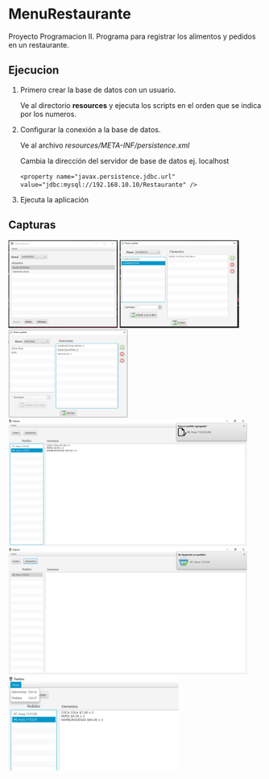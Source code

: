 # MenuRestaurante
Proyecto Programacion II.
Programa para registrar los alimentos y pedidos en un restaurante.


## Ejecucion

1. Primero crear la base de datos con un usuario.

	Ve al directorio **resources** y ejecuta los scripts en el orden que se indica por los numeros.
	
1. Configurar la conexi&oacute;n a la base de datos.

	Ve al archivo *resources/META-INF/persistence.xml* 
	
	Cambia la direcci&oacute;n del servidor de base de datos ej. localhost
	
	```
	<property name="javax.persistence.jdbc.url" value="jdbc:mysql://192.168.10.10/Restaurante" />
	```
	
1. Ejecuta la aplicaci&oacute;n

## Capturas

<img src="https://raw.githubusercontent.com/juanguerra97/MenuRestaurante/master/docs/capturas/captura01.png" width="43%" float="left">

<img src="https://raw.githubusercontent.com/juanguerra97/MenuRestaurante/master/docs/capturas/captura02.png" width="47%" float="left">

<img src="https://raw.githubusercontent.com/juanguerra97/MenuRestaurante/master/docs/capturas/captura03.png" width="47%" float="left">

<img src="https://raw.githubusercontent.com/juanguerra97/MenuRestaurante/master/docs/capturas/captura04.png" width="94%" float="clear">

<img src="https://raw.githubusercontent.com/juanguerra97/MenuRestaurante/master/docs/capturas/captura05.png" width="94%" float="clear">

<img src="https://raw.githubusercontent.com/juanguerra97/MenuRestaurante/master/docs/capturas/captura06.png" width="67%" float="left">